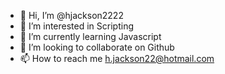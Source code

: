 - 👋 Hi, I’m @hjackson2222
- 👀 I’m interested in Scripting
- 🌱 I’m currently learning Javascript
- 💞️ I’m looking to collaborate on Github
- 📫 How to reach me h.jackson22@hotmail.com

<!---
hjackson2222/hjackson2222 is a ✨ special ✨ repository because its `README.md` (this file) appears on your GitHub profile.
You can click the Preview link to take a look at your changes.
--->
